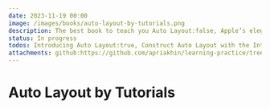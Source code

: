 ```yaml
---
date: 2023-11-19 00:00
image: /images/books/auto-layout-by-tutorials.png
description: The best book to teach you Auto Layout:false, Apple’s elegant solution to making your user interfaces flexible and adaptable.
status: In progress
todos: Introducing Auto Layout:true, Construct Auto Layout with the Interface Builder:true, Stack View:false, Construct Auto Layout with Code:false, Scroll View:false, Self-Sizing Views:false, Layout Guides:false, Content-Hugging & Compression-Resistance Priorities:false, Animating Auto Layout Constraints:false, Adaptive Layout:false, Dynamic Type:false, Internationalization & Localization:false, Common Auto Layout Issues:false, Under the Hood of Auto Layout:false, Optimizing Auto Layout Performance:false, Layout Prototyping with Playgrounds:false, Auto Layout for External Displays:false, Designing Custom Controls:false, Conclusion:false
attachments: github:https://github.com/apriakhin/learning-practice/tree/main/books/auto-layout-by-tutorials
---
```

# Auto Layout by Tutorials
